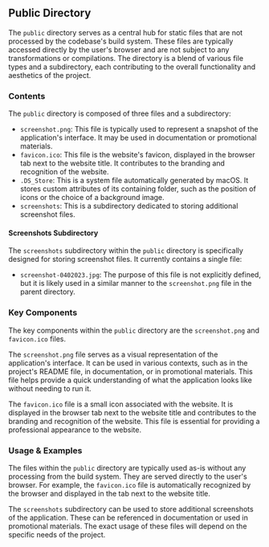 
## Public Directory

The `public` directory serves as a central hub for static files that are not processed by the codebase's build system. These files are typically accessed directly by the user's browser and are not subject to any transformations or compilations. The directory is a blend of various file types and a subdirectory, each contributing to the overall functionality and aesthetics of the project.

### Contents

The `public` directory is composed of three files and a subdirectory:

- `screenshot.png`: This file is typically used to represent a snapshot of the application's interface. It may be used in documentation or promotional materials.
- `favicon.ico`: This file is the website's favicon, displayed in the browser tab next to the website title. It contributes to the branding and recognition of the website.
- `.DS_Store`: This is a system file automatically generated by macOS. It stores custom attributes of its containing folder, such as the position of icons or the choice of a background image.
- `screenshots`: This is a subdirectory dedicated to storing additional screenshot files.

#### Screenshots Subdirectory

The `screenshots` subdirectory within the `public` directory is specifically designed for storing screenshot files. It currently contains a single file:

- `screenshot-0402023.jpg`: The purpose of this file is not explicitly defined, but it is likely used in a similar manner to the `screenshot.png` file in the parent directory.

### Key Components

The key components within the `public` directory are the `screenshot.png` and `favicon.ico` files. 

The `screenshot.png` file serves as a visual representation of the application's interface. It can be used in various contexts, such as in the project's README file, in documentation, or in promotional materials. This file helps provide a quick understanding of what the application looks like without needing to run it.

The `favicon.ico` file is a small icon associated with the website. It is displayed in the browser tab next to the website title and contributes to the branding and recognition of the website. This file is essential for providing a professional appearance to the website.

### Usage & Examples

The files within the `public` directory are typically used as-is without any processing from the build system. They are served directly to the user's browser. For example, the `favicon.ico` file is automatically recognized by the browser and displayed in the tab next to the website title.

The `screenshots` subdirectory can be used to store additional screenshots of the application. These can be referenced in documentation or used in promotional materials. The exact usage of these files will depend on the specific needs of the project.
